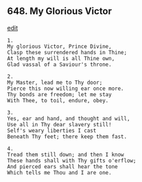 
## 648.  My Glorious Victor
[edit](https://docs.google.com/document/d/11KvFsQAEPWWSpH_hyC5%2DM7aXHa6GmF4e/edit?mode=html)



    1.
    My glorious Victor, Prince Divine, 
    Clasp these surrendered hands in Thine; 
    At length my will is all Thine own, 
    Glad vassal of a Saviour's throne. 

    2.
    My Master, lead me to Thy door; 
    Pierce this now willing ear once more. 
    Thy bonds are freedom; let me stay 
    With Thee, to toil, endure, obey. 

    3.
    Yes, ear and hand, and thought and will, 
    Use all in Thy dear slavery still! 
    Self's weary liberties I cast 
    Beneath Thy feet; there keep them fast. 

    4.
    Tread them still down; and then I know 
    These hands shall with Thy gifts o'erflow; 
    And pierced ears shall hear the tone 
    Which tells me Thou and I are one.
